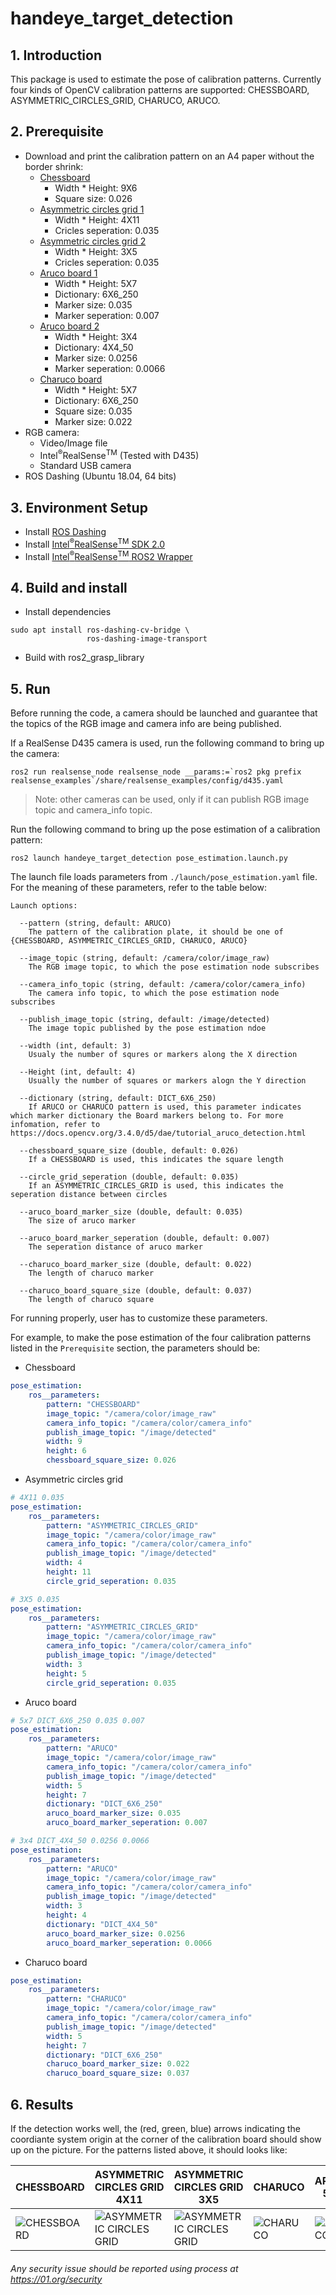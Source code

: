 # handeye_target_detection

## 1. Introduction

This package is used to estimate the pose of
calibration patterns. Currently four kinds of OpenCV calibration patterns are supported: CHESSBOARD, ASYMMETRIC_CIRCLES_GRID,
CHARUCO, ARUCO.

## 2. Prerequisite

* Download and print the calibration pattern on an A4 paper without the border shrink:
  * [Chessboard](./data/pattern/chessboard_9X6.png)
    * Width * Height: 9X6
    * Square size: 0.026
  * [Asymmetric circles grid 1](./data/pattern/asymmetric_circles_grid_4X11.png)
    * Width * Height: 4X11
    * Cricles seperation: 0.035
  * [Asymmetric circles grid 2](./data/pattern/asymmetric_circles_grid_3X5.png)
    * Width * Height: 3X5
    * Cricles seperation: 0.035
  * [Aruco board 1](./data/pattern/aruco_5X7_DICT_6X6_250.png)
    * Width * Height: 5X7
    * Dictionary: 6X6_250
    * Marker size: 0.035
    * Marker seperation: 0.007
  * [Aruco board 2](./data/pattern/aruco_3X4_DICT_4X4_50.png)
    * Width * Height: 3X4
    * Dictionary: 4X4_50
    * Marker size: 0.0256
    * Marker seperation: 0.0066
  * [Charuco board](./data/pattern/charuco_5X7_DICT_6X6_250.jpg)
    * Width * Height: 5X7
    * Dictionary: 6X6_250
    * Square size: 0.035
    * Marker size: 0.022
* RGB camera:
  * Video/Image file
  * Intel<sup>®</sup>RealSense<sup>TM</sup> (Tested with D435)
  * Standard USB camera
* ROS Dashing (Ubuntu 18.04, 64 bits)

## 3. Environment Setup

* Install [ROS Dashing](https://index.ros.org/doc/ros2/Installation/Dashing/Linux-Install-Debians/)
* Install [Intel<sup>®</sup>RealSense<sup>TM</sup> SDK 2.0](https://github.com/IntelRealSense/librealsense)
* Install [Intel<sup>®</sup>RealSense<sup>TM</sup> ROS2 Wrapper](https://github.com/intel/ros2_intel_realsense)

## 4. Build and install

* Install dependencies

```shell
sudo apt install ros-dashing-cv-bridge \
                 ros-dashing-image-transport
```

* Build with ros2_grasp_library

## 5. Run

Before running the code, a camera should be launched and
guarantee that the topics of the RGB image and camera info are being published.

If a RealSense D435 camera is used, run the following command to bring up the camera:

```shell
ros2 run realsense_node realsense_node __params:=`ros2 pkg prefix realsense_examples`/share/realsense_examples/config/d435.yaml
```

> Note: other cameras can be used, only if it can publish RGB image topic and camera_info topic.

Run the following command to bring up the pose estimation of a calibration pattern:

```shell
ros2 launch handeye_target_detection pose_estimation.launch.py
```

The launch file loads parameters from `./launch/pose_estimation.yaml` file. For the meaning of these parameters, refer to the table below:

```shell
Launch options:

  --pattern (string, default: ARUCO)
    The pattern of the calibration plate, it should be one of {CHESSBOARD, ASYMMETRIC_CIRCLES_GRID, CHARUCO, ARUCO}

  --image_topic (string, default: /camera/color/image_raw)
    The RGB image topic, to which the pose estimation node subscribes

  --camera_info_topic (string, default: /camera/color/camera_info)
    The camera info topic, to which the pose estimation node subscribes

  --publish_image_topic (string, default: /image/detected)
    The image topic published by the pose estimation ndoe
  
  --width (int, default: 3)
    Usualy the number of squres or markers along the X direction

  --Height (int, default: 4)
    Usually the number of squares or markers alogn the Y direction

  --dictionary (string, default: DICT_6X6_250)
    If ARUCO or CHARUCO pattern is used, this parameter indicates which marker dictionary the Board markers belong to. For more infomation, refer to https://docs.opencv.org/3.4.0/d5/dae/tutorial_aruco_detection.html

  --chessboard_square_size (double, default: 0.026)
    If a CHESSBOARD is used, this indicates the square length

  --circle_grid_seperation (double, default: 0.035)
    If an ASYMMETRIC_CIRCLES_GRID is used, this indicates the seperation distance between circles

  --aruco_board_marker_size (double, default: 0.035)
    The size of aruco marker

  --aruco_board_marker_seperation (double, default: 0.007)
    The seperation distance of aruco marker

  --charuco_board_marker_size (double, default: 0.022)
    The length of charuco marker

  --charuco_board_square_size (double, default: 0.037)
    The length of charuco square
```

For running properly, user has to customize these parameters.

For example, to make the pose estimation of the four calibration patterns listed in the `Prerequisite` section, the parameters should be:

* Chessboard

```yml
pose_estimation:
    ros__parameters:
        pattern: "CHESSBOARD"
        image_topic: "/camera/color/image_raw"
        camera_info_topic: "/camera/color/camera_info"
        publish_image_topic: "/image/detected"
        width: 9
        height: 6
        chessboard_square_size: 0.026
```

* Asymmetric circles grid

```yml
# 4X11 0.035
pose_estimation:
    ros__parameters:
        pattern: "ASYMMETRIC_CIRCLES_GRID"
        image_topic: "/camera/color/image_raw"
        camera_info_topic: "/camera/color/camera_info"
        publish_image_topic: "/image/detected"
        width: 4
        height: 11
        circle_grid_seperation: 0.035
```

```yml
# 3X5 0.035
pose_estimation:
    ros__parameters:
        pattern: "ASYMMETRIC_CIRCLES_GRID"
        image_topic: "/camera/color/image_raw"
        camera_info_topic: "/camera/color/camera_info"
        publish_image_topic: "/image/detected"
        width: 3
        height: 5
        circle_grid_seperation: 0.035
```

* Aruco board

```yml
# 5x7 DICT_6X6_250 0.035 0.007
pose_estimation:
    ros__parameters:
        pattern: "ARUCO"
        image_topic: "/camera/color/image_raw"
        camera_info_topic: "/camera/color/camera_info"
        publish_image_topic: "/image/detected"
        width: 5
        height: 7
        dictionary: "DICT_6X6_250"
        aruco_board_marker_size: 0.035
        aruco_board_marker_seperation: 0.007
```

```yml
# 3x4 DICT_4X4_50 0.0256 0.0066
pose_estimation:
    ros__parameters:
        pattern: "ARUCO"
        image_topic: "/camera/color/image_raw"
        camera_info_topic: "/camera/color/camera_info"
        publish_image_topic: "/image/detected"
        width: 3
        height: 4
        dictionary: "DICT_4X4_50"
        aruco_board_marker_size: 0.0256
        aruco_board_marker_seperation: 0.0066
```

* Charuco board

```yml
pose_estimation:
    ros__parameters:
        pattern: "CHARUCO"
        image_topic: "/camera/color/image_raw"
        camera_info_topic: "/camera/color/camera_info"
        publish_image_topic: "/image/detected"
        width: 5
        height: 7
        dictionary: "DICT_6X6_250"
        charuco_board_marker_size: 0.022
        charuco_board_square_size: 0.037
```

## 6. Results

If the detection works well, the (red, green, blue) arrows indicating the coordiante system origin at the corner of the calibration board should show up on the picture. For the patterns listed above, it should looks like:

CHESSBOARD|ASYMMETRIC CIRCLES GRID 4X11|ASYMMETRIC CIRCLES GRID 3X5|CHARUCO|ARUCO 5X7|ARUCO 3X4
----------|----------------------------|----|-------|-----|----
![CHESSBOARD][image1]|![ASYMMETRIC CIRCLES GRID][image2_1]|![ASYMMETRIC CIRCLES GRID][image2_2]|![CHARUCO][image3]|![ARUCO][image4_1]|![ARUCO][image4_2]

[image1]:data/detected/chessboard/chessboard.png
[image2_1]:data/detected/circlegrid/4X11_circles_grid.png
[image2_2]:data/detected/circlegrid/3X5_circles_grid.png
[image3]:data/detected/charuco/charuco.png
[image4_1]:data/detected/aruco/5X7_aruco.png
[image4_2]:data/detected/aruco/3X4_aruco.png

###### *Any security issue should be reported using process at https://01.org/security*
